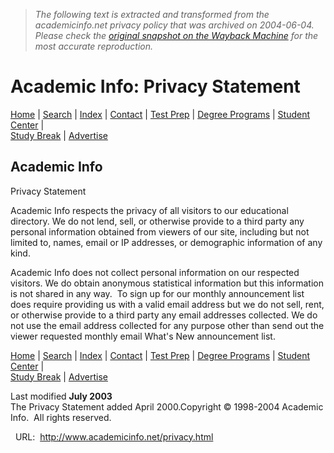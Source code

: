 > *The following text is extracted and transformed from the academicinfo.net privacy policy that was archived on 2004-06-04. Please check the [original snapshot on the Wayback Machine](https://web.archive.org/web/20040604105707id_/http%3A//academicinfo.net/privacy.html) for the most accurate reproduction.*

# Academic Info: Privacy Statement

[](http://click.linksynergy.com/fs-bin/click?id=XthyH3U2rHQ&offerid=47491.10000024&type=4&subid=0) [Home](https://web.archive.org/web/20040604105707id_/http%3A//academicinfo.net/index.html) | [Search](https://web.archive.org/web/20040604105707id_/http%3A//academicinfo.net/search) | [Index](https://web.archive.org/web/20040604105707id_/http%3A//academicinfo.net/table) | [Contact](mailto:madin@academicinfo.net) | [Test Prep](https://web.archive.org/web/20040604105707id_/http%3A//academicinfo.net/studentprep.html) | [Degree Programs](https://web.archive.org/web/20040604105707id_/http%3A//academicinfo.net/studentcolleges.html) | [Student Center](https://web.archive.org/web/20040604105707id_/http%3A//academicinfo.net/student.html) |   
[Study Break](https://web.archive.org/web/20040604105707id_/http%3A//academicinfo.net/brkindex.html) | [Advertise](https://web.archive.org/web/20040604105707id_/http%3A//academicinfo.net/sponsor.html)

## Academic Info  
Privacy Statement 

Academic Info respects the privacy of all visitors to our educational directory. We do not lend, sell, or otherwise provide to a third party any personal information obtained from viewers of our site, including but not limited to, names, email or IP addresses, or demographic information of any kind. 

Academic Info does not collect personal information on our respected visitors. We do obtain anonymous statistical information but this information is not shared in any way.  To sign up for our monthly announcement list does require providing us with a valid email address but we do not sell, rent, or otherwise provide to a third party any email addresses collected. We do not use the email address collected for any purpose other than send out the viewer requested monthly email What's New announcement list.

[Home](https://web.archive.org/web/20040604105707id_/http%3A//academicinfo.net/index.html) | [Search](https://web.archive.org/web/20040604105707id_/http%3A//academicinfo.net/search) | [Index](https://web.archive.org/web/20040604105707id_/http%3A//academicinfo.net/table) | [Contact](mailto:madin@academicinfo.net) | [Test Prep](https://web.archive.org/web/20040604105707id_/http%3A//academicinfo.net/studentprep.html) | [Degree Programs](https://web.archive.org/web/20040604105707id_/http%3A//academicinfo.net/studentcolleges.html) | [Student Center](https://web.archive.org/web/20040604105707id_/http%3A//academicinfo.net/student.html) |   
[Study Break](https://web.archive.org/web/20040604105707id_/http%3A//academicinfo.net/brkindex.html) | [Advertise](https://web.archive.org/web/20040604105707id_/http%3A//academicinfo.net/sponsor.html)

Last modified **July 2003**  
The Privacy Statement added April 2000.Copyright © 1998-2004 Academic Info.  All rights reserved.

  URL:  http://www.academicinfo.net/privacy.html
